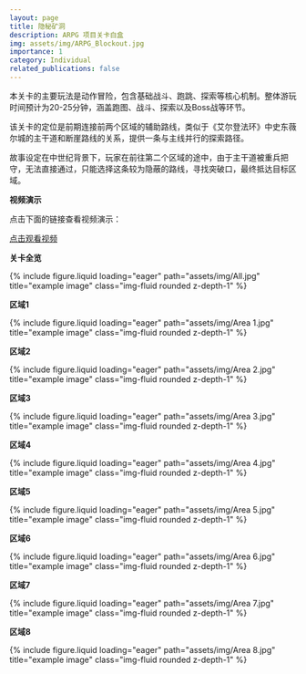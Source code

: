 ```yaml
---
layout: page
title: 隐秘矿洞
description: ARPG 项目关卡白盒
img: assets/img/ARPG_Blockout.jpg
importance: 1
category: Individual
related_publications: false
---
```


本关卡的主要玩法是动作冒险，包含基础战斗、跑跳、探索等核心机制。整体游玩时间预计为20-25分钟，涵盖跑图、战斗、探索以及Boss战等环节。

该关卡的定位是前期连接前两个区域的辅助路线，类似于《艾尔登法环》中史东薇尔城的主干道和断崖路线的关系，提供一条与主线并行的探索路径。

故事设定在中世纪背景下，玩家在前往第二个区域的途中，由于主干道被重兵把守，无法直接通过，只能选择这条较为隐蔽的路线，寻找突破口，最终抵达目标区域。

<!-- 添加视频链接 -->
<strong>视频演示</strong>
<p>点击下面的链接查看视频演示：</p>
<a href="https://www.bilibili.com/video/BV1tw9iYdEor/" target="_blank" class="btn btn-primary">点击观看视频</a>


<strong>关卡全览</strong>

<div class="row">
    <div class="col-sm mt-3 mt-md-0">
        {% include figure.liquid loading="eager" path="assets/img/All.jpg" title="example image" class="img-fluid rounded z-depth-1" %}
    </div>
</div>

<strong>区域1</strong>

<div class="row">
    <div class="col-sm mt-3 mt-md-0">
        {% include figure.liquid loading="eager" path="assets/img/Area 1.jpg" title="example image" class="img-fluid rounded z-depth-1" %}
    </div>
</div>

<strong>区域2</strong>

<div class="row">
    <div class="col-sm mt-3 mt-md-0">
        {% include figure.liquid loading="eager" path="assets/img/Area 2.jpg" title="example image" class="img-fluid rounded z-depth-1" %}
    </div>
</div>

<strong>区域3</strong>

<div class="row">
    <div class="col-sm mt-3 mt-md-0">
        {% include figure.liquid loading="eager" path="assets/img/Area 3.jpg" title="example image" class="img-fluid rounded z-depth-1" %}
    </div>
</div>

<strong>区域4</strong>

<div class="row">
    <div class="col-sm mt-3 mt-md-0">
        {% include figure.liquid loading="eager" path="assets/img/Area 4.jpg" title="example image" class="img-fluid rounded z-depth-1" %}
    </div>
</div>

<strong>区域5</strong>

<div class="row">
    <div class="col-sm mt-3 mt-md-0">
        {% include figure.liquid loading="eager" path="assets/img/Area 5.jpg" title="example image" class="img-fluid rounded z-depth-1" %}
    </div>
</div>

<strong>区域6</strong>

<div class="row">
    <div class="col-sm mt-3 mt-md-0">
        {% include figure.liquid loading="eager" path="assets/img/Area 6.jpg" title="example image" class="img-fluid rounded z-depth-1" %}
    </div>
</div>

<strong>区域7</strong>

<div class="row">
    <div class="col-sm mt-3 mt-md-0">
        {% include figure.liquid loading="eager" path="assets/img/Area 7.jpg" title="example image" class="img-fluid rounded z-depth-1" %}
    </div>
</div>

<strong>区域8</strong>

<div class="row">
    <div class="col-sm mt-3 mt-md-0">
        {% include figure.liquid loading="eager" path="assets/img/Area 8.jpg" title="example image" class="img-fluid rounded z-depth-1" %}
    </div>
</div>

